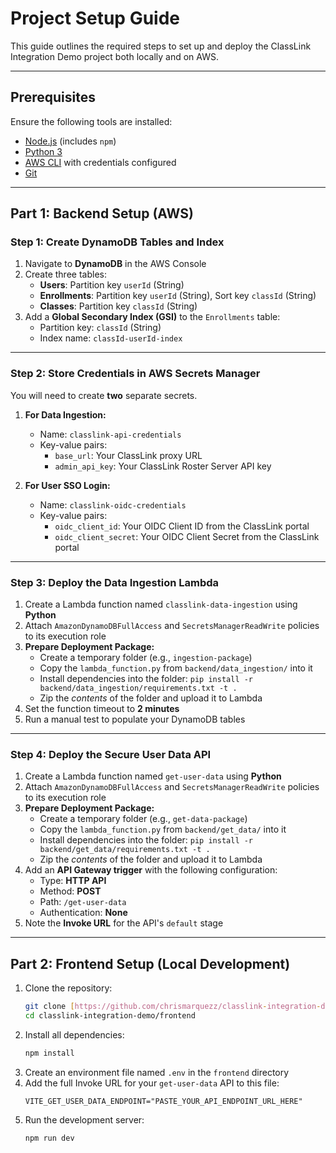 # Project Setup Guide

This guide outlines the required steps to set up and deploy the ClassLink Integration Demo project both locally and on AWS.

---

## Prerequisites

Ensure the following tools are installed:

- [Node.js](https://nodejs.org/) (includes `npm`)
- [Python 3](https://www.python.org/)
- [AWS CLI](https://aws.amazon.com/cli/) with credentials configured
- [Git](https://git-scm.com/)

---

## Part 1: Backend Setup (AWS)

### Step 1: Create DynamoDB Tables and Index

1.  Navigate to **DynamoDB** in the AWS Console
2.  Create three tables:
    -   **Users**: Partition key `userId` (String)
    -   **Enrollments**: Partition key `userId` (String), Sort key `classId` (String)
    -   **Classes**: Partition key `classId` (String)
3.  Add a **Global Secondary Index (GSI)** to the `Enrollments` table:
    -   Partition key: `classId` (String)
    -   Index name: `classId-userId-index`

---

### Step 2: Store Credentials in AWS Secrets Manager

You will need to create **two** separate secrets.

1.  **For Data Ingestion:**
    -   Name: `classlink-api-credentials`
    -   Key-value pairs:
        -   `base_url`: Your ClassLink proxy URL
        -   `admin_api_key`: Your ClassLink Roster Server API key

2.  **For User SSO Login:**
    -   Name: `classlink-oidc-credentials`
    -   Key-value pairs:
        -   `oidc_client_id`: Your OIDC Client ID from the ClassLink portal
        -   `oidc_client_secret`: Your OIDC Client Secret from the ClassLink portal

---

### Step 3: Deploy the Data Ingestion Lambda

1.  Create a Lambda function named `classlink-data-ingestion` using **Python**
2.  Attach `AmazonDynamoDBFullAccess` and `SecretsManagerReadWrite` policies to its execution role
3.  **Prepare Deployment Package:**
    -   Create a temporary folder (e.g., `ingestion-package`)
    -   Copy the `lambda_function.py` from `backend/data_ingestion/` into it
    -   Install dependencies into the folder: `pip install -r backend/data_ingestion/requirements.txt -t .`
    -   Zip the *contents* of the folder and upload it to Lambda
4.  Set the function timeout to **2 minutes**
5.  Run a manual test to populate your DynamoDB tables

---

### Step 4: Deploy the Secure User Data API

1.  Create a Lambda function named `get-user-data` using **Python**
2.  Attach `AmazonDynamoDBFullAccess` and `SecretsManagerReadWrite` policies to its execution role
3.  **Prepare Deployment Package:**
    -   Create a temporary folder (e.g., `get-data-package`)
    -   Copy the `lambda_function.py` from `backend/get_data/` into it
    -   Install dependencies into the folder: `pip install -r backend/get_data/requirements.txt -t .`
    -   Zip the *contents* of the folder and upload it to Lambda
4.  Add an **API Gateway trigger** with the following configuration:
    -   Type: **HTTP API**
    -   Method: **POST**
    -   Path: `/get-user-data`
    -   Authentication: **None**
5.  Note the **Invoke URL** for the API's `default` stage

---

## Part 2: Frontend Setup (Local Development)

1.  Clone the repository:
    ```bash
    git clone [https://github.com/chrismarquezz/classlink-integration-demo.git](https://github.com/chrismarquezz/classlink-integration-demo.git)
    cd classlink-integration-demo/frontend
    ```
2.  Install all dependencies:
    ```bash
    npm install
    ```
3.  Create an environment file named `.env` in the `frontend` directory
4.  Add the full Invoke URL for your `get-user-data` API to this file:
    ```
    VITE_GET_USER_DATA_ENDPOINT="PASTE_YOUR_API_ENDPOINT_URL_HERE"
    ```
5.  Run the development server:
    ```bash
    npm run dev
    ```
